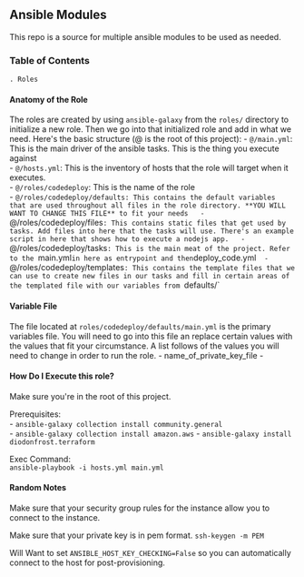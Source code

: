 ## Ansible Modules

This repo is a source for multiple ansible modules to be used as needed.

### Table of Contents
    . Roles

#### Anatomy of the Role
The roles are created by using `ansible-galaxy` from the `roles/` directory to initialize a new role. Then we go into that initialized role and add in what we need. Here's the basic structure (@ is the root of this project):
    - `@/main.yml`: This is the main driver of the ansible tasks. This is the thing you execute against  
    - `@/hosts.yml`: This is the inventory of hosts that the role will target when it executes.  
    - `@/roles/codedeploy`: This is the name of the role  
    - `@/roles/codedeploy/defaults: This contains the default variables that are used throughout all files in the role directory. **YOU WILL WANT TO CHANGE THIS FILE** to fit your needs  
    - `@/roles/codedeploy/files`: This contains static files that get used by tasks. Add files into here that the tasks will use. There's an example script in here that shows how to execute a nodejs app.  
    - `@/roles/codedeploy/tasks`: This is the main meat of the project. Refer to the `main.yml` in here as entrypoint and then `deploy_code.yml`  
    - `@/roles/codedeploy/templates`: This contains the template files that we can use to create new files in our tasks and fill in certain areas of the templated file with our variables from `defaults/`  


#### Variable File
The file located at `roles/codedeploy/defaults/main.yml` is the primary variables file. You will need to go into this file an replace certain values with the values that fit your circumstance. A list follows of the values you will need to change in order to run the role.
    - name_of_private_key_file
    - 


#### How Do I Execute this role?
Make sure you're in the root of this project.

Prerequisites:  
    - `ansible-galaxy collection install community.general`  
    - `ansible-galaxy collection install amazon.aws`
    - `ansible-galaxy install diodonfrost.terraform`

Exec Command:  
`ansible-playbook -i hosts.yml main.yml`

#### Random Notes
Make sure that your security group rules for the instance allow you to connect to the instance.

Make sure that your private key is in pem format. `ssh-keygen -m PEM`

Will Want to set `ANSIBLE_HOST_KEY_CHECKING=False` so you can automatically connect to the host for post-provisioning.